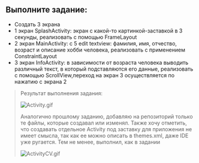 ## Выполните задание:

- Создать 3 экрана
- 1 экран SplashActivity: экран с какой-то картинкой-заставкой в 3 секунды, реализовать с помощью FrameLayout
- 2 экран MainActivity: с 5 edit textview: фамилия, имя, отчество, возраст и описание хобби человека, реализовать с применением ConstraintLayout
- 3 экран InfoActivity: в зависимости от возраста человека выводить различный текст, в который подставляются его данные, реализовать с помощью ScrollView,переход на экран 3 осуществляется по нажатию с экрана 2

> Результат выполнения задания:  
>
> ![Activity.gif](/android_studio/Activity/Activity.gif)
>
> Аналогично прошлому заданию, добавляю на репозиторий только те файлы, которые создавал или изменял. Также хочу отметить, что создавать отдельное Activity под заставку для приложения не имеет смысла, так как ее можно описать в themes.xml, даже IDE уже ругается. Тем не менее, выполнил, как в задании
>
> ![ActivityCV.gif](/android_studio/Activity/ActivityCV.gif)